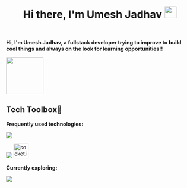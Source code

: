<h1 align="center">Hi there, I'm <a href="https://dhrishp1.whyfied.me" style="text-decoration:none " target="_blank">Umesh Jadhav</a> <img
src="images/codegif2U.gif" height="32" style="" /></h1>
<br />

**Hi, I'm Umesh Jadhav, a fullstack developer trying to improve to **build** cool things and always on the look for learning opportunities!!**

<a href="#" style="postion:relative;bottom:10px;"><img  src="https://github.com/DhrishP/DhrishP/blob/main/images/boatgif.gif" align="center" height="100"     /></a>

<!-- ## <img src="https://cdn.discordapp.com/emojis/828069405426319430.gif?size=4096&quality=lossless" height="30"/> Project Releases

- <a href='https://github.com/DhrishP/lingo-safari' target='_blank'>LingoSafari@1.0.0</a> - 2023-10-08
  <br/> Favicon logo
- <a href='https://github.com/DhrishP/SuperWOMEN' target='_blank'>SuperWOMEN@1.0.0</a> - 2023-10-1
  <br/> Finally done with the project
- <a href='https://github.com/DhrishP/ecomm-dashboard-admin' target='_blank'>ForgeCommerce@v1.0.0</a> - 2023-09-15
  <br/> Update route.ts
- <a href='https://github.com/blackcater-labs/unisite/releases/tag/v0.1.0-alpha.3' target='_blank'>Forge-ecomm-store@v1.0.0</a> - 2023-11-20
  <br/> Added ratelimiting using upstash -->

##  Tech Toolbox💼

**Frequently used technologies:**


<p>
  <img src="https://skillicons.dev/icons?i=js,ts,mongodb,express,react,nodejs,typescript,next" />
</p>
<p>
  <img src="https://skillicons.dev/icons?i=html,css,tailwind,git,github,firebase,redis,vercel,postman" />
  <a href="https://socket.io" target="_blank" rel="noreferrer"> <img src="https://img.shields.io/badge/Socket.io-black?style=for-the-badge&logo=socket.io&badgeColor=010101" alt="socket.io" height="40" /> </a>
</p>







</p>

**Currently exploring:**

<p>  
  <img src="https://skillicons.dev/icons?i=prisma,aws,kafka,postgres,supabase,docker" />
</p>

